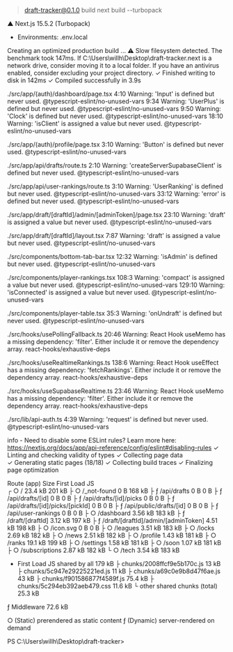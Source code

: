 > draft-tracker@0.1.0 build
> next build --turbopack

   ▲ Next.js 15.5.2 (Turbopack)
   - Environments: .env.local

   Creating an optimized production build ...
 ⚠ Slow filesystem detected. The benchmark took 147ms. If C:\Users\willh\Desktop\draft-tracker\.next is a network drive, consider moving it to a local folder. If you have an antivirus enabled, consider excluding your project directory.
 ✓ Finished writing to disk in 142ms
 ✓ Compiled successfully in 3.9s

./src/app/(auth)/dashboard/page.tsx
4:10  Warning: 'Input' is defined but never used.  @typescript-eslint/no-unused-vars
9:34  Warning: 'UserPlus' is defined but never used.  @typescript-eslint/no-unused-vars
9:50  Warning: 'Clock' is defined but never used.  @typescript-eslint/no-unused-vars
18:10  Warning: 'isClient' is assigned a value but never used.  @typescript-eslint/no-unused-vars

./src/app/(auth)/profile/page.tsx
3:10  Warning: 'Button' is defined but never used.  @typescript-eslint/no-unused-vars

./src/app/api/drafts/route.ts
2:10  Warning: 'createServerSupabaseClient' is defined but never used.  @typescript-eslint/no-unused-vars

./src/app/api/user-rankings/route.ts
3:10  Warning: 'UserRanking' is defined but never used.  @typescript-eslint/no-unused-vars
33:12  Warning: 'error' is defined but never used.  @typescript-eslint/no-unused-vars

./src/app/draft/[draftId]/admin/[adminToken]/page.tsx
23:10  Warning: 'draft' is assigned a value but never used.  @typescript-eslint/no-unused-vars

./src/app/draft/[draftId]/layout.tsx
7:87  Warning: 'draft' is assigned a value but never used.  @typescript-eslint/no-unused-vars

./src/components/bottom-tab-bar.tsx
12:32  Warning: 'isAdmin' is defined but never used.  @typescript-eslint/no-unused-vars

./src/components/player-rankings.tsx
108:3  Warning: 'compact' is assigned a value but never used.  @typescript-eslint/no-unused-vars
129:10  Warning: 'isConnected' is assigned a value but never used.  @typescript-eslint/no-unused-vars

./src/components/player-table.tsx
35:3  Warning: 'onUndraft' is defined but never used.  @typescript-eslint/no-unused-vars

./src/hooks/usePollingFallback.ts
20:46  Warning: React Hook useMemo has a missing dependency: 'filter'. Either include it or remove the dependency array.  react-hooks/exhaustive-deps

./src/hooks/useRealtimeRankings.ts
138:6  Warning: React Hook useEffect has a missing dependency: 'fetchRankings'. Either include it or remove the dependency array.  react-hooks/exhaustive-deps

./src/hooks/useSupabaseRealtime.ts
23:46  Warning: React Hook useMemo has a missing dependency: 'filter'. Either include it or remove the dependency array.  react-hooks/exhaustive-deps

./src/lib/api-auth.ts
4:39  Warning: 'request' is defined but never used.  @typescript-eslint/no-unused-vars

info  - Need to disable some ESLint rules? Learn more here: https://nextjs.org/docs/app/api-reference/config/eslint#disabling-rules
 ✓ Linting and checking validity of types 
 ✓ Collecting page data    
 ✓ Generating static pages (18/18)
 ✓ Collecting build traces
 ✓ Finalizing page optimization

Route (app)                                 Size  First Load JS    
┌ ○ /                                    23.4 kB         201 kB
├ ○ /_not-found                              0 B         168 kB
├ ƒ /api/drafts                              0 B            0 B
├ ƒ /api/drafts/[id]                         0 B            0 B
├ ƒ /api/drafts/[id]/picks                   0 B            0 B
├ ƒ /api/drafts/[id]/picks/[pickId]          0 B            0 B
├ ƒ /api/public/drafts/[id]                  0 B            0 B
├ ƒ /api/user-rankings                       0 B            0 B
├ ○ /dashboard                           3.56 kB         183 kB
├ ƒ /draft/[draftId]                     3.12 kB         197 kB
├ ƒ /draft/[draftId]/admin/[adminToken]  4.51 kB         198 kB
├ ○ /icon.svg                                0 B            0 B
├ ○ /leagues                             3.51 kB         183 kB
├ ○ /locks                               2.69 kB         182 kB
├ ○ /news                                2.51 kB         182 kB
├ ○ /profile                             1.43 kB         181 kB
├ ○ /ranks                               19.1 kB         199 kB
├ ○ /settings                            1.58 kB         181 kB
├ ○ /soon                                1.07 kB         181 kB
├ ○ /subscriptions                       2.87 kB         182 kB
└ ○ /tech                                3.54 kB         183 kB
+ First Load JS shared by all             179 kB
  ├ chunks/2008ffcf9e5b170c.js             13 kB
  ├ chunks/5c947e29225221ed.js             11 kB
  ├ chunks/a69c0e9b8d47f6ae.js             43 kB
  ├ chunks/f901586877f4589f.js           75.4 kB
  ├ chunks/5c294eb392aeb479.css          11.6 kB
  └ other shared chunks (total)          25.3 kB


ƒ Middleware                             72.6 kB

○  (Static)   prerendered as static content
ƒ  (Dynamic)  server-rendered on demand

PS C:\Users\willh\Desktop\draft-tracker> 